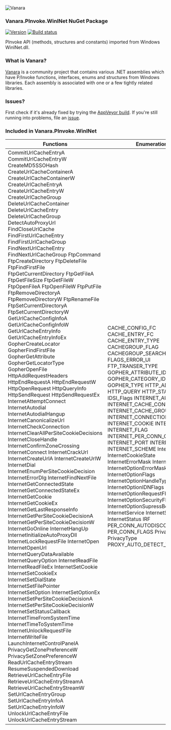 ﻿![Vanara](https://raw.githubusercontent.com/dahall/Vanara/master/docs/icons/VanaraHeading.png)
### **Vanara.PInvoke.WinINet NuGet Package**
[![Version](https://img.shields.io/nuget/v/Vanara.PInvoke.WinINet?label=NuGet&style=flat-square)](https://github.com/dahall/Vanara/releases)
[![Build status](https://img.shields.io/appveyor/build/dahall/vanara?label=AppVeyor%20build&style=flat-square)](https://ci.appveyor.com/project/dahall/vanara)

PInvoke API (methods, structures and constants) imported from Windows WinINet.dll.

### **What is Vanara?**

[Vanara](https://github.com/dahall/Vanara) is a community project that contains various .NET assemblies which have P/Invoke functions, interfaces, enums and structures from Windows libraries. Each assembly is associated with one or a few tightly related libraries.

### **Issues?**

First check if it's already fixed by trying the [AppVeyor build](https://ci.appveyor.com/nuget/vanara-prerelease).
If you're still running into problems, file an [issue](https://github.com/dahall/Vanara/issues).

### **Included in Vanara.PInvoke.WinINet**

Functions | Enumerations | Structures
--- | --- | ---
CommitUrlCacheEntryA CommitUrlCacheEntryW CreateMD5SSOHash CreateUrlCacheContainerA CreateUrlCacheContainerW CreateUrlCacheEntryA CreateUrlCacheEntryW CreateUrlCacheGroup DeleteUrlCacheContainer DeleteUrlCacheEntry DeleteUrlCacheGroup DetectAutoProxyUrl FindCloseUrlCache FindFirstUrlCacheEntry FindFirstUrlCacheGroup FindNextUrlCacheEntry FindNextUrlCacheGroup FtpCommand FtpCreateDirectory FtpDeleteFile FtpFindFirstFile FtpGetCurrentDirectory FtpGetFileA FtpGetFileSize FtpGetFileW FtpOpenFileA FtpOpenFileW FtpPutFile FtpRemoveDirectoryA FtpRemoveDirectoryW FtpRenameFile FtpSetCurrentDirectoryA FtpSetCurrentDirectoryW GetUrlCacheConfigInfoA GetUrlCacheConfigInfoW GetUrlCacheEntryInfo GetUrlCacheEntryInfoEx GopherCreateLocator GopherFindFirstFile GopherGetAttribute GopherGetLocatorType GopherOpenFile HttpAddRequestHeaders HttpEndRequestA HttpEndRequestW HttpOpenRequest HttpQueryInfo HttpSendRequest HttpSendRequestEx InternetAttemptConnect InternetAutodial InternetAutodialHangup InternetCanonicalizeUrl InternetCheckConnection InternetClearAllPerSiteCookieDecisions InternetCloseHandle InternetConfirmZoneCrossing InternetConnect InternetCrackUrl InternetCreateUrlA InternetCreateUrlW InternetDial InternetEnumPerSiteCookieDecision InternetErrorDlg InternetFindNextFile InternetGetConnectedState InternetGetConnectedStateEx InternetGetCookie InternetGetCookieEx InternetGetLastResponseInfo InternetGetPerSiteCookieDecisionA InternetGetPerSiteCookieDecisionW InternetGoOnline InternetHangUp InternetInitializeAutoProxyDll InternetLockRequestFile InternetOpen InternetOpenUrl InternetQueryDataAvailable InternetQueryOption InternetReadFile InternetReadFileEx InternetSetCookie InternetSetCookieEx InternetSetDialState InternetSetFilePointer InternetSetOption InternetSetOptionEx InternetSetPerSiteCookieDecisionA InternetSetPerSiteCookieDecisionW InternetSetStatusCallback InternetTimeFromSystemTime InternetTimeToSystemTime InternetUnlockRequestFile InternetWriteFile LaunchInternetControlPanelA PrivacyGetZonePreferenceW PrivacySetZonePreferenceW ReadUrlCacheEntryStream ResumeSuspendedDownload RetrieveUrlCacheEntryFile RetrieveUrlCacheEntryStreamA RetrieveUrlCacheEntryStreamW SetUrlCacheEntryGroup SetUrlCacheEntryInfoA SetUrlCacheEntryInfoW UnlockUrlCacheEntryFile UnlockUrlCacheEntryStream  | CACHE_CONFIG_FC CACHE_ENTRY_FC CACHE_ENTRY_TYPE CACHEGROUP_FLAG CACHEGROUP_SEARCH FLAG_ICC FLAGS_ERROR_UI FTP_TRANSER_TYPE GOPHER_ATTRIBUTE_ID GOPHER_CATEGORY_ID GOPHER_TYPE HTTP_ADDREQ_FLAG HTTP_QUERY HTTP_STATUS ICU IDSI_Flags INTERNET_AUTODIAL INTERNET_CACHE_CONTAINER INTERNET_CACHE_GROUP INTERNET_CONNECTION INTERNET_COOKIE INTERNET_DIAL INTERNET_FLAG INTERNET_PER_CONN_OPTION_ID INTERNET_PORT INTERNET_RFC INTERNET_SCHEME InternetApiFlags InternetCookieState InternetErrorMask InternetOpenType InternetOptionErrorMask InternetOptionFlags InternetOptionHandleType InternetOptionIDNFlags InternetOptionRequestFlags InternetOptionSecurityFlags InternetOptionSupressBehavior InternetService InternetState InternetStatus IRF PER_CONN_AUTODISCOVERY_FLAGS PER_CONN_FLAGS PrivacyTemplate PrivacyType PROXY_AUTO_DETECT_TYPE                                                               | GOPHER_ATTRIBUTE_TYPE GOPHER_FIND_DATA HCACHEENTRYSTREAM HFINDCACHE HINTERNET InternetCookieHistory INTERNET_ASYNC_RESULT INTERNET_AUTH_NOTIFY_DATA INTERNET_BUFFERS INTERNET_CACHE_CONFIG_INFO INTERNET_CACHE_CONFIG_PATH_ENTRY INTERNET_CACHE_ENTRY_INFO INTERNET_CACHE_ENTRY_INFO_MGD INTERNET_CACHE_TIMESTAMPS INTERNET_CERTIFICATE_INFO INTERNET_DIAGNOSTIC_SOCKET_INFO INTERNET_PER_CONN_OPTION INTERNET_PER_CONN_OPTION_LIST INTERNET_PROXY_INFO INTERNET_VERSION_INFO URL_COMPONENTS ATTRIBUTETYPE INTERNET_PER_CONN_OPTION_Value GOPHER_ADMIN_ATTRIBUTE_TYPE GOPHER_MOD_DATE_ATTRIBUTE_TYPE GOPHER_TTL_ATTRIBUTE_TYPE GOPHER_SCORE_ATTRIBUTE_TYPE GOPHER_SCORE_RANGE_ATTRIBUTE_TYPE GOPHER_SITE_ATTRIBUTE_TYPE GOPHER_ORGANIZATION_ATTRIBUTE_TYPE GOPHER_LOCATION_ATTRIBUTE_TYPE GOPHER_GEOGRAPHICAL_LOCATION_ATTRIBUTE_TYPE GOPHER_TIMEZONE_ATTRIBUTE_TYPE GOPHER_PROVIDER_ATTRIBUTE_TYPE GOPHER_VERSION_ATTRIBUTE_TYPE GOPHER_ABSTRACT_ATTRIBUTE_TYPE GOPHER_VIEW_ATTRIBUTE_TYPE GOPHER_VERONICA_ATTRIBUTE_TYPE GOPHER_ASK_ATTRIBUTE_TYPE GOPHER_UNKNOWN_ATTRIBUTE_TYPE                                                                     
